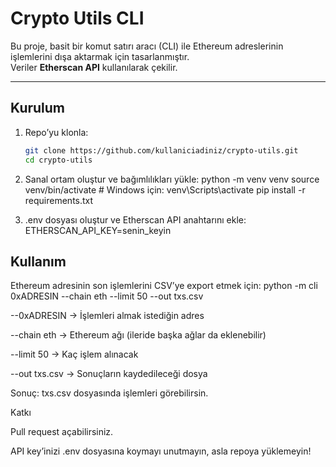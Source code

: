 # Crypto Utils CLI

Bu proje, basit bir komut satırı aracı (CLI) ile Ethereum adreslerinin işlemlerini dışa aktarmak için tasarlanmıştır.  
Veriler **Etherscan API** kullanılarak çekilir.

---

## Kurulum

1. Repo’yu klonla:
   ```bash
   git clone https://github.com/kullaniciadiniz/crypto-utils.git
   cd crypto-utils
2. Sanal ortam oluştur ve bağımlılıkları yükle:
python -m venv venv
source venv/bin/activate   # Windows için: venv\Scripts\activate
pip install -r requirements.txt

3. .env dosyası oluştur ve Etherscan API anahtarını ekle:
ETHERSCAN_API_KEY=senin_keyin


## Kullanım

Ethereum adresinin son işlemlerini CSV’ye export etmek için:
  python -m cli 0xADRESIN --chain eth --limit 50 --out txs.csv
  
--0xADRESIN → İşlemleri almak istediğin adres

--chain eth → Ethereum ağı (ileride başka ağlar da eklenebilir)

--limit 50 → Kaç işlem alınacak

--out txs.csv → Sonuçların kaydedileceği dosya

Sonuç: txs.csv dosyasında işlemleri görebilirsin.

Katkı

Pull request açabilirsiniz.

API key’inizi .env dosyasına koymayı unutmayın, asla repoya yüklemeyin!

